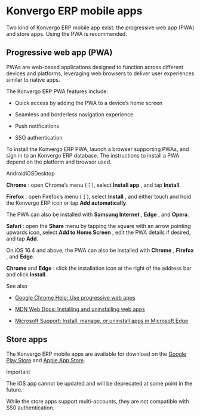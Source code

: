 # Konvergo ERP mobile apps

Two kind of Konvergo ERP mobile app exist: the progressive web app (PWA) and store
apps. Using the PWA is recommended.

## Progressive web app (PWA)

PWAs are web-based applications designed to function across different devices
and platforms, leveraging web browsers to deliver user experiences similar to
native apps.

The Konvergo ERP PWA features include:

  * Quick access by adding the PWA to a device’s home screen

  * Seamless and borderless navigation experience

  * Push notifications

  * SSO authentication

To install the Konvergo ERP PWA, launch a browser supporting PWAs, and sign in to an
Konvergo ERP database. The instructions to install a PWA depend on the platform and
browser used.

AndroidiOSDesktop

**Chrome** : open Chrome’s menu (**⋮**), select **Install app** , and tap
**Install**.

**Firefox** : open Firefox’s menu (**⋮**), select **Install** , and either
touch and hold the Konvergo ERP icon or tap **Add automatically**.

The PWA can also be installed with **Samsung Internet** , **Edge** , and
**Opera**.

**Safari** : open the **Share** menu by tapping the square with an arrow
pointing upwards icon, select **Add to Home Screen** , edit the PWA details if
desired, and tap **Add**.

On iOS 16.4 and above, the PWA can also be installed with **Chrome** ,
**Firefox** , and **Edge**.

**Chrome** and **Edge** : click the installation icon at the right of the
address bar and click **Install**.

<div class="alert alert-secondary">
<p class="alert-title">
See also</p><ul>
<li><p><a href="https://support.google.com/chrome/answer/9658361">Google Chrome Help: Use progressive web apps</a></p></li>
<li><p><a href="https://developer.mozilla.org/en-US/docs/Web/Progressive_web_apps/Guides/Installing">MDN Web Docs: Installing and uninstalling web apps</a></p></li>
<li><p><a href="https://support.microsoft.com/en-us/topic/install-manage-or-uninstall-apps-in-microsoft-edge-0c156575-a94a-45e4-a54f-3a84846f6113">Microsoft Support: Install, manage, or uninstall apps in Microsoft Edge</a></p></li>
</ul>
</div>

## Store apps

The Konvergo ERP mobile apps are available for download on the [Google Play
Store](https://play.google.com/store/apps/details?id=com.odoo.mobile) and
[Apple App Store](https://apps.apple.com/app/odoo/id1272543640).

<div class="alert alert-warning">
<p class="alert-title">
Important</p><p>The iOS app cannot be updated and will be deprecated at some point in the future.</p>
</div>

While the store apps support multi-accounts, they are not compatible with SS0
authentication.

